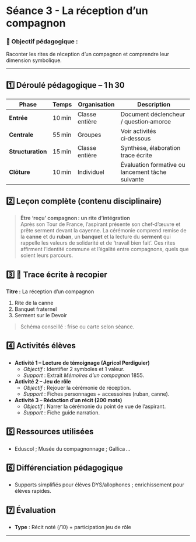 # Séance 3 - La réception d’un compagnon

### 🎯 Objectif pédagogique :

Raconter les rites de réception d’un compagnon et comprendre leur dimension symbolique.

---

## **1️⃣ Déroulé pédagogique – 1 h 30**

| Phase             | Temps  | Organisation   | Description                                      |
| ----------------- | ------ | -------------- | ------------------------------------------------ |
| **Entrée**        | 10 min | Classe entière | Document déclencheur / question‑amorce           |
| **Centrale**      | 55 min | Groupes        | Voir activités ci‑dessous                        |
| **Structuration** | 15 min | Classe entière | Synthèse, élaboration trace écrite               |
| **Clôture**       | 10 min | Individuel     | Évaluation formative ou lancement tâche suivante |

## **2️⃣ Leçon complète (contenu disciplinaire)**

> **Être ‘reçu’ compagnon : un rite d’intégration**  
> Après son Tour de France, l’aspirant présente son chef‑d’œuvre et prête serment devant la cayenne. La cérémonie comprend remise de la **canne** et du **ruban**, un **banquet** et la lecture du **serment** qui rappelle les valeurs de solidarité et de ‘travail bien fait’. Ces rites affirment l’identité commune et l’égalité entre compagnons, quels que soient leurs parcours.

## **3️⃣ 📝 Trace écrite à recopier**

**Titre :** La réception d’un compagnon

1. Rite de la canne
2. Banquet fraternel
3. Serment sur le Devoir

> Schéma conseillé : frise ou carte selon séance.

## **4️⃣ Activités élèves**

- **Activité 1 – Lecture de témoignage (Agricol Perdiguier)**
  - *Objectif* : Identifier 2 symboles et 1 valeur.
  - *Support* : Extrait _Mémoires d’un compagnon_ 1855.
- **Activité 2 – Jeu de rôle**
  - *Objectif* : Rejouer la cérémonie de réception.
  - *Support* : Fiches personnages + accessoires (ruban, canne).
- **Activité 3 – Rédaction d’un récit (200 mots)**
  - *Objectif* : Narrer la cérémonie du point de vue de l’aspirant.
  - *Support* : Fiche guide narration.

## **5️⃣ Ressources utilisées**

- Eduscol ; Musée du compagnonnage ; Gallica …

## **6️⃣ Différenciation pédagogique**

- Supports simplifiés pour élèves DYS/allophones ; enrichissement pour élèves rapides.

## **7️⃣ Évaluation**

- **Type** : Récit noté (/10) + participation jeu de rôle

---

